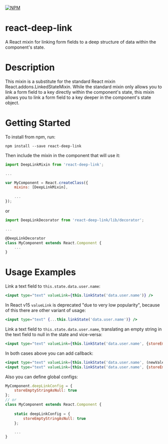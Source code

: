 [![NPM](https://nodei.co/npm/react-deep-link.png?downloads=true&downloadRank=true&stars=true)](https://nodei.co/npm/react-deep-link/)

# react-deep-link
A React mixin for linking form fields to a deep structure of data within the component's state.

# Description

This mixin is a substitute for the standard React mixin React.addons.LinkedStateMixin. While the standard mixin only allows you to link a form field to a key directly within the component's state, this mixin allows you to link a form field to a key deeper in the component's state object.

# Getting Started

To install from npm, run:

```npm install --save react-deep-link```

Then include the mixin in the component that will use it:

```js
import DeepLinkMixin from 'react-deep-link';

...

var MyComponent = React.createClass({
	mixins: [DeepLinkMixin],
	
	...
});
```

or

```js
import DeepLinkDecorator from 'react-deep-link/lib/decorator';

...

@DeepLinkDecorator
class MyComponent extends React.Component {
	...
}
```

# Usage Examples #

Link a text field to ```this.state.data.user.name```:
```jsx
<input type="text" valueLink={this.linkState('data.user.name')} />
```

In React v15 `valueLink` is deprecated "due to very low popularity", because of this there are other variant of usage:
```jsx
<input type="text" {...this.linkState('data.user.name')} />
```

Link a text field to ```this.state.data.user.name```, translating an empty string in the text field to null in the state and vice-versa:
```jsx
<input type="text" valueLink={this.linkState('data.user.name', {storeEmptyStringAsNull: true})} />
```

In both cases above you can add callback:
```jsx
<input type="text" valueLink={this.linkState('data.user.name', (newVale) => {...})} />
<input type="text" valueLink={this.linkState('data.user.name', {storeEmptyStringAsNull: true}, (newVale) => {...})} />
```

Also you can define global configs:
```js
MyComponent.deepLinkConfig = {
	storeEmptyStringAsNull: true
};
// or
class MyComponent extends React.Component {
	
	static deepLinkConfig = {
		storeEmptyStringAsNull: true
	};

	...
}
```


